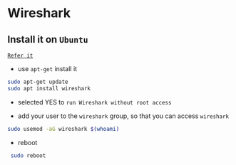 # Wireshark 


## Install it on  `Ubuntu`


 [`Refer it`](https://linuxhint.com/install_wireshark_ubuntu/)
 


 - use `apt-get` install it 
 ```bash
 sudo apt-get update 
 sudo apt install wireshark 
 ```
 - selected YES to `run Wireshark without root access` 

 - add your user to the `wireshark` group, so that you can access `wireshark`
 ```bash 
 sudo usemod -aG wireshark $(whoami)
 ```
- reboot
```bash 
 sudo reboot

```
